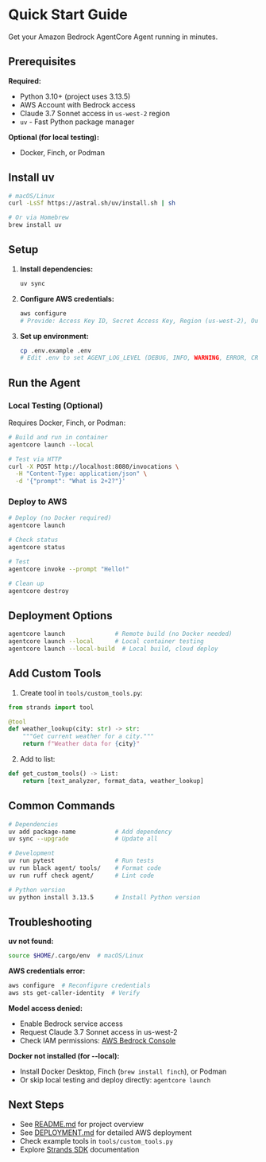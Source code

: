 # Quick Start Guide

Get your Amazon Bedrock AgentCore Agent running in minutes.

## Prerequisites

**Required:**
- Python 3.10+ (project uses 3.13.5)
- AWS Account with Bedrock access
- Claude 3.7 Sonnet access in `us-west-2` region
- `uv` - Fast Python package manager

**Optional (for local testing):**
- Docker, Finch, or Podman

## Install uv

```bash
# macOS/Linux
curl -LsSf https://astral.sh/uv/install.sh | sh

# Or via Homebrew
brew install uv
```

## Setup

1. **Install dependencies:**
   ```bash
   uv sync
   ```

2. **Configure AWS credentials:**
   ```bash
   aws configure
   # Provide: Access Key ID, Secret Access Key, Region (us-west-2), Output (json)
   ```

3. **Set up environment:**
   ```bash
   cp .env.example .env
   # Edit .env to set AGENT_LOG_LEVEL (DEBUG, INFO, WARNING, ERROR, CRITICAL)
   ```

## Run the Agent

### Local Testing (Optional)

Requires Docker, Finch, or Podman:

```bash
# Build and run in container
agentcore launch --local

# Test via HTTP
curl -X POST http://localhost:8080/invocations \
  -H "Content-Type: application/json" \
  -d '{"prompt": "What is 2+2?"}'
```

### Deploy to AWS

```bash
# Deploy (no Docker required)
agentcore launch

# Check status
agentcore status

# Test
agentcore invoke --prompt "Hello!"

# Clean up
agentcore destroy
```

## Deployment Options

```bash
agentcore launch              # Remote build (no Docker needed)
agentcore launch --local      # Local container testing
agentcore launch --local-build  # Local build, cloud deploy
```

## Add Custom Tools

1. Create tool in `tools/custom_tools.py`:

```python
from strands import tool

@tool
def weather_lookup(city: str) -> str:
    """Get current weather for a city."""
    return f"Weather data for {city}"
```

2. Add to list:

```python
def get_custom_tools() -> List:
    return [text_analyzer, format_data, weather_lookup]
```

## Common Commands

```bash
# Dependencies
uv add package-name           # Add dependency
uv sync --upgrade             # Update all

# Development
uv run pytest                 # Run tests
uv run black agent/ tools/    # Format code
uv run ruff check agent/      # Lint code

# Python version
uv python install 3.13.5      # Install Python version
```

## Troubleshooting

**uv not found:**
```bash
source $HOME/.cargo/env  # macOS/Linux
```

**AWS credentials error:**
```bash
aws configure  # Reconfigure credentials
aws sts get-caller-identity  # Verify
```

**Model access denied:**
- Enable Bedrock service access
- Request Claude 3.7 Sonnet access in us-west-2
- Check IAM permissions: [AWS Bedrock Console](https://console.aws.amazon.com/bedrock/)

**Docker not installed (for --local):**
- Install Docker Desktop, Finch (`brew install finch`), or Podman
- Or skip local testing and deploy directly: `agentcore launch`

## Next Steps

- See [README.md](README.md) for project overview
- See [DEPLOYMENT.md](DEPLOYMENT.md) for detailed AWS deployment
- Check example tools in `tools/custom_tools.py`
- Explore [Strands SDK](https://github.com/strands-agents/sdk-python) documentation
